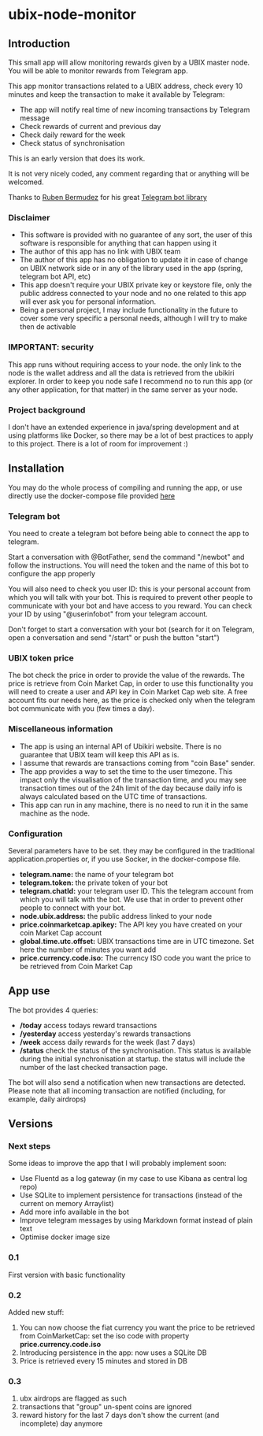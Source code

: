 # ubix-node-monitor

## Introduction
This small app will allow monitoring rewards given by a UBIX master node. You will be able to monitor rewards from Telegram app.

This app monitor transactions related to a UBIX address, check every 10 minutes and keep the transaction to make it available by Telegram:
* The app will notify real time of new incoming transactions by Telegram message
* Check rewards of current and previous day
* Check daily reward for the week
* Check status of synchronisation

This is an early version that does its work.

It is not very nicely coded, any comment regarding that or anything will be welcomed.

Thanks to [Ruben Bermudez](https://github.com/rubenlagus) for his great [Telegram bot library](https://github.com/rubenlagus/TelegramBots)

### Disclaimer
* This software is provided with no guarantee of any sort, the user of this software is responsible for anything that can happen using it
* The author of this app has no link with UBIX team
* The author of this app has no obligation to update it in case of change on UBIX network side or in any of the library used in the app (spring, telegram bot API, etc)
* This app doesn't require your UBIX private key or keystore file, only the public address connected to your node and no one related to this app will ever ask you for personal information.
* Being a personal project, I may include functionality in the future to cover some very specific a personal needs, although I will try to make then de activable

### IMPORTANT: security
This app runs without requiring access to your node. the only link to the node is the wallet address and all the data is retrieved from the ubikiri explorer.
In order to keep you node safe I recommend no to run this app (or any other application, for that matter) in the same server as your node.

### Project background
I don't have an extended experience in java/spring development and at using platforms like Docker, so there may be a lot of best practices to apply to this project.
There is a lot of room for improvement :)

## Installation
You may do the whole process of compiling and running the app, or use directly use the docker-compose file provided [here](docker/README.md)

### Telegram bot
You need to create a telegram bot before being able to connect the app to telegram.

Start a conversation with @BotFather, send the command "/newbot" and follow the instructions. You will need the token and the name of this bot to configure the app properly

You will also need to check you user ID: this is your personal account from which you will talk with your bot.
This is required to prevent other people to communicate with your bot and have access to you reward.
You can check your ID by using "@userinfobot" from your telegram account.

Don't forget to start a conversation with your bot (search for it on Telegram, open a conversation and send "/start" or push the button "start")

### UBIX token price
The bot check the price in order to provide the value of the rewards. The price is retrieve from Coin Market Cap, in order to use this functionality you will need to create a user and API key in Coin Market Cap web site.
A free account fits our needs here, as the price is checked only when the telegram bot communicate with you (few times a day).

### Miscellaneous information
* The app is using an internal API of Ubikiri website. There is no guarantee that UBIX team will keep this API as is.
* I assume that rewards are transactions coming from "coin Base" sender.
* The app provides a way to set the time to the user timezone. This impact only the visualisation of the transaction time, and you may see transaction times out of the 24h limit of the day because daily info is always calculated based on the UTC time of transactions.
* This app can run in any machine, there is no need to run it in the same machine as the node.

### Configuration
Several parameters have to be set.
they may be configured in the traditional application.properties or, if you use Socker, in the docker-compose file.

* **telegram.name:** the name of your telegram bot
* **telegram.token:** the private token of your bot
* **telegram.chatId:** your telegram user ID. This the telegram account from which you will talk with the bot. We use that in order to prevent other people to connect with your bot.
* **node.ubix.address:** the public address linked to your node
* **price.coinmarketcap.apikey:** The API key you have created on your coin Market Cap account
* **global.time.utc.offset:** UBIX transactions time are in UTC timezone. Set here the number of minutes you want add
* **price.currency.code.iso:** The currency ISO code you want the price to be retrieved from Coin Market Cap

## App use
The bot provides 4 queries:
* **/today** access todays reward transactions
* **/yesterday** access yesterday's rewards transactions
* **/week** access daily rewards for the week (last 7 days)
* **/status** check the status of the synchronisation. This status is available during the initial synchronisation at startup. the status will include the number of the last checked transaction page.

The bot will also send a notification when new transactions are detected. Please note that all incoming transaction are notified (including, for example, daily airdrops)

## Versions
### Next steps
Some ideas to improve the app that I will probably implement soon:
* Use Fluentd as a log gateway (in my case to use Kibana as central log repo)
* Use SQLite to implement persistence for transactions (instead of the current on memory Arraylist)
* Add more info available in the bot
* Improve telegram messages by using Markdown format instead of plain text
* Optimise docker image size

### 0.1
First version with basic functionality

### 0.2
Added new stuff:
1. You can now choose the fiat currency you want the price to be retrieved from CoinMarketCap: set the iso code with property **price.currency.code.iso**
2. Introducing persistence in the app: now uses a SQLite DB
3. Price is retrieved every 15 minutes and stored in DB

### 0.3
1. ubx airdrops are flagged as such
2. transactions that "group" un-spent coins are ignored
3. reward history for the last 7 days don't show the current (and incomplete) day anymore
